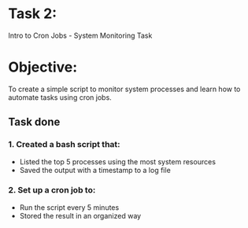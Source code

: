 # Task 2:
Intro to Cron Jobs - System Monitoring Task

# Objective:
To create a simple script to monitor system processes and learn how to automate tasks using cron jobs.

## Task done

### 1. Created a bash script that:
 - Listed the top 5 processes using the most system resources 
 - Saved the output with a timestamp to a log file

### 2. Set up a cron job to:
 - Run the script every 5 minutes
 - Stored the result in an organized way

